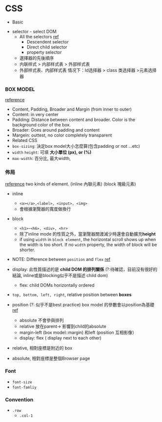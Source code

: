 # CSS

* Basic

- selector - select DOM
  - All the selectors [ref](http://www.cnblogs.com/polk6/p/3142142.html)
    - Descendent selector
    - Direct child selector
    - property selector
  - 選擇器的先後順序
   - 内联样式 > 内部样式表 > 外部样式表
   - 外部样式表、内部样式表 情况下：Id选择器 > class 类选择器 >元素选择器

### BOX MODEL
[reference](https://www.udacity.com/course/viewer#!/c-ud304/l-2617868617/e-2771378569/m-2792478544)
* Content, Padding,  Broader and Margin (from inner to outer)
 * Content: in very center
 * Padding: Distance between content and broader. Color is the background color of the box.
 * Broader: Goes around padding and content
 * Margein: outtest, no color completely transparent
* Related CSS
 * `box-sizing`: 決定box model大小怎麼算(包含padding or not ...etc)
 * `width` `height`: 可填 **大小單位 (px), or (%)**
  * `max-width`: 百分比, 最大width,

### 佈局

  [reference](http://www.cnblogs.com/polk6/p/3185692.html)
  two kinds of element. (inline 內聯元素) (block 塊級元素)
  * inline
    * `<a></a>,<label>, <input>, <img>`
    * 會根據瀏覽器的寬度做換行
  * block
    * `<h1>~<h6>, <div>, <hr>`
    * 除了inline mode 的性質之外，當瀏覽器關渡減少時還會自動擴充**height**
    * if using `width` in `block element`, the horizontal scroll shows up when the width is too short. If no `width` property, the width of block will be shorter.

* NOTE: Difference between `position` and `flex` [ref](https://www.zhihu.com/question/19588854)
* display: 此性質描述的是 **child DOM 的排列關係** (?:待確認，目前沒有很好的結論, inline或是blocking似乎不是描述 child dom)
  * flex: child DOMs horizontally ordered
* `top, bottom, left, right`, relative position between **boxes**
* position (?: 似乎不是best practice) box model 的參數會以position為基礎 [ref](http://www.see-design.com.tw/i/css_position.html)
    - absolute 不會參與排列
    - relative 放在parent-> 影響到child的absolute
    - margin-left (box model::margin) 和left (position 互相影像）
    - display: flex ( display next to each other)
 * relative, 相對座標是附近的 box
 * absolute, 相對座標是整個Browser page

### Font
* `font-size`
* `font-famliy`

### Convention
* `.row`
  * `.col-1`
